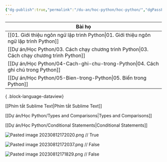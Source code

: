 ```yaml
---
{"dg-publish":true,"permalink":"/du-an/hoc-python/hoc-python/","dgPassFrontmatter":true}
---
```



| Bài họ                                                                                       |
| -------------------------------------------------------------------------------------------- |
| [[01. Giới thiệu ngôn ngữ lập trình Python\|01. Giới thiệu ngôn ngữ lập trình Python]]    |
| [[Dự án/Học Python/03. Cách chạy chương trình Python\|03. Cách chạy chương trình Python]] |
| [[Dự án/Học Python/04-Cach-ghi-chu-trong-Python\|04. Cách ghi chú trong Python]]          |
| [[Dự án/Học Python/05-Bien-trong-Python\|05. Biến trong Python]]                          |

{ .block-language-dataview}

[[Phím tắt Sublime Text\|Phím tắt Sublime Text]]

[[Dự án/Học Python/Types and Comparisons\|Types and Comparisons]]

[[Dự án/Học Python/Conditional Statements\|Conditional Statements]]

![Pasted image 20230812172020.png](/img/user/Z_Attachment/Pasted%20image%2020230812172020.png)
//
True
<!--SR:!2023-08-25,8,250-->

![Pasted image 20230812172037.png](/img/user/Z_Attachment/Pasted%20image%2020230812172037.png)
//
False
<!--SR:!2023-08-27,10,250-->

![Pasted image 20230812171829.png](/img/user/Z_Attachment/Pasted%20image%2020230812171829.png)
//
False
<!--SR:!2023-08-27,10,250-->


